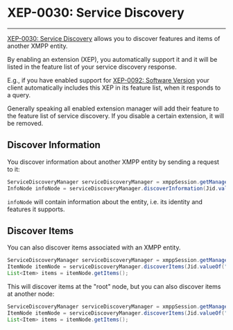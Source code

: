 # XEP-0030: Service Discovery
---

[XEP-0030: Service Discovery][Service Discovery] allows you to discover features and items of another XMPP entity.

By enabling an extension (XEP), you automatically support it and it will be listed in the feature list of your service discovery response.

E.g., if you have enabled support for [XEP-0092: Software Version][Software Version] your client automatically includes this XEP in its feature list, when it responds to a query.

Generally speaking all enabled extension manager will add their feature to the feature list of service discovery. If you disable a certain extension, it will be removed.

## Discover Information

You discover information about another XMPP entity by sending a request to it:

```java
ServiceDiscoveryManager serviceDiscoveryManager = xmppSession.getManager(ServiceDiscoveryManager.class);
InfoNode infoNode = serviceDiscoveryManager.discoverInformation(Jid.valueOf("example.net"));
```

`infoNode` will contain information about the entity, i.e. its identity and features it supports.

## Discover Items

You can also discover items associated with an XMPP entity.

```java
ServiceDiscoveryManager serviceDiscoveryManager = xmppSession.getManager(ServiceDiscoveryManager.class);
ItemNode itemNode = serviceDiscoveryManager.discoverItems(Jid.valueOf("example.net"));
List<Item> items = itemNode.getItems();
```

This will discover items at the \"root\" node, but you can also discover items at another node:

```java
ServiceDiscoveryManager serviceDiscoveryManager = xmppSession.getManager(ServiceDiscoveryManager.class);
ItemNode itemNode = serviceDiscoveryManager.discoverItems(Jid.valueOf("example.net"), "music");
List<Item> items = itemNode.getItems();
```

[Service Discovery]: http://xmpp.org/extensions/xep-0030.html "XEP-0030: Service Discovery"
[Software Version]: http://xmpp.org/extensions/xep-0092.html "XEP-0092: Software Version"